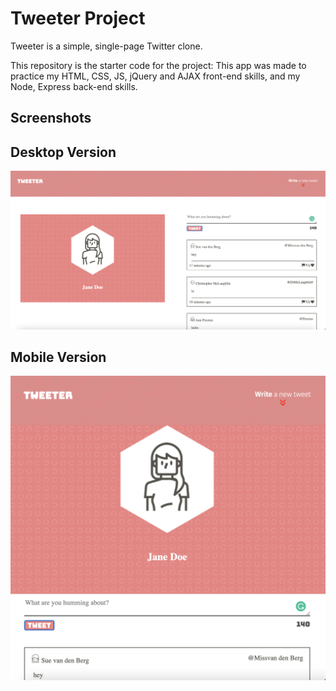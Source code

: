 # Tweeter Project

Tweeter is a simple, single-page Twitter clone.

This repository is the starter code for the project: This app was made to practice my HTML, CSS, JS, jQuery and AJAX front-end skills, and my Node, Express back-end skills.

## Screenshots 
## Desktop Version
!["Screenshot of the desktop version"](https://github.com/bilal-of/tweeter/blob/master/docs/tweeter-desktop.png) 
## Mobile Version
!["Screenshot of the mobile version"](https://github.com/bilal-of/tweeter/blob/master/docs/tweeter-mobile.png)
